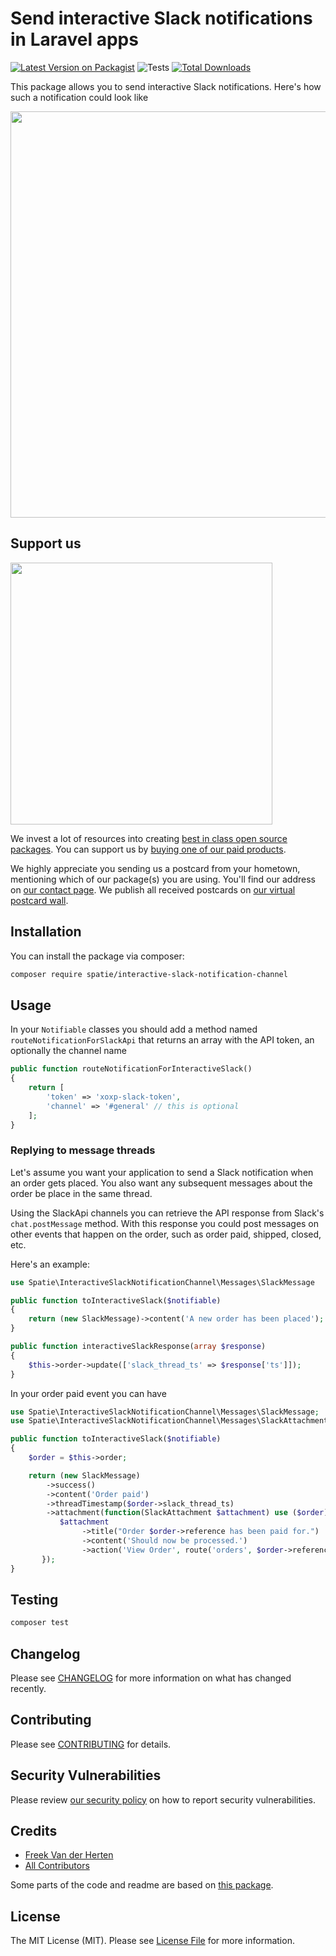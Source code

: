 # Send interactive Slack notifications in Laravel apps

[![Latest Version on Packagist](https://img.shields.io/packagist/v/spatie/interactive-slack-notification-channel.svg?style=flat-square)](https://packagist.org/packages/spatie/interactive-slack-notification-channel)
![Tests](https://github.com/spatie/interactive-slack-notification-channel/workflows/Tests/badge.svg)
[![Total Downloads](https://img.shields.io/packagist/dt/spatie/interactive-slack-notification-channel.svg?style=flat-square)](https://packagist.org/packages/spatie/interactive-slack-notification-channel)

This package allows you to send interactive Slack notifications. Here's how such a notification could look like

<img src="https://github.com/spatie/interactive-slack-notification-channel/blob/master/docs/images/notification.png" width="650px" />

## Support us

[<img src="https://github-ads.s3.eu-central-1.amazonaws.com/interactive-slack-notification-channel.jpg?t=1" width="419px" />](https://spatie.be/github-ad-click/interactive-slack-notification-channel)

We invest a lot of resources into creating [best in class open source packages](https://spatie.be/open-source). You can
support us by [buying one of our paid products](https://spatie.be/open-source/support-us).

We highly appreciate you sending us a postcard from your hometown, mentioning which of our package(s) you are using.
You'll find our address on [our contact page](https://spatie.be/about-us). We publish all received postcards
on [our virtual postcard wall](https://spatie.be/open-source/postcards).

## Installation

You can install the package via composer:

```bash
composer require spatie/interactive-slack-notification-channel
```

## Usage

In your `Notifiable` classes you should add a method named `routeNotificationForSlackApi` that returns an array with the
API token, an optionally the channel name

```php
public function routeNotificationForInteractiveSlack()
{
    return [
        'token' => 'xoxp-slack-token',
        'channel' => '#general' // this is optional
    ];
}
```

### Replying to message threads

Let's assume you want your application to send a Slack notification when an order gets placed. You also want any
subsequent messages about the order be place in the same thread.

Using the SlackApi channels you can retrieve the API response from Slack's `chat.postMessage` method. With this response
you could post messages on other events that happen on the order, such as order paid, shipped, closed, etc.

Here's an example:

```php
use Spatie\InteractiveSlackNotificationChannel\Messages\SlackMessage

public function toInteractiveSlack($notifiable)
{
    return (new SlackMessage)->content('A new order has been placed');
}

public function interactiveSlackResponse(array $response)
{    
    $this->order->update(['slack_thread_ts' => $response['ts']]);
}
```

In your order paid event you can have

```php
use Spatie\InteractiveSlackNotificationChannel\Messages\SlackMessage;
use Spatie\InteractiveSlackNotificationChannel\Messages\SlackAttachment;

public function toInteractiveSlack($notifiable)
{
    $order = $this->order;

    return (new SlackMessage)
        ->success()
        ->content('Order paid')
        ->threadTimestamp($order->slack_thread_ts)
        ->attachment(function(SlackAttachment $attachment) use ($order) {
           $attachment
                ->title("Order $order->reference has been paid for.")
                ->content('Should now be processed.')
                ->action('View Order', route('orders', $order->reference));
       });
}
```

## Testing

```bash
composer test
```

## Changelog

Please see [CHANGELOG](CHANGELOG.md) for more information on what has changed recently.

## Contributing

Please see [CONTRIBUTING](.github/CONTRIBUTING.md) for details.

## Security Vulnerabilities

Please review [our security policy](../../security/policy) on how to report security vulnerabilities.

## Credits

- [Freek Van der Herten](https://github.com/freekmurze)
- [All Contributors](../../contributors)

Some parts of the code and readme are based on [this package](https://github.com/beyondcode/slack-notification-channel).

## License

The MIT License (MIT). Please see [License File](LICENSE.md) for more information.
